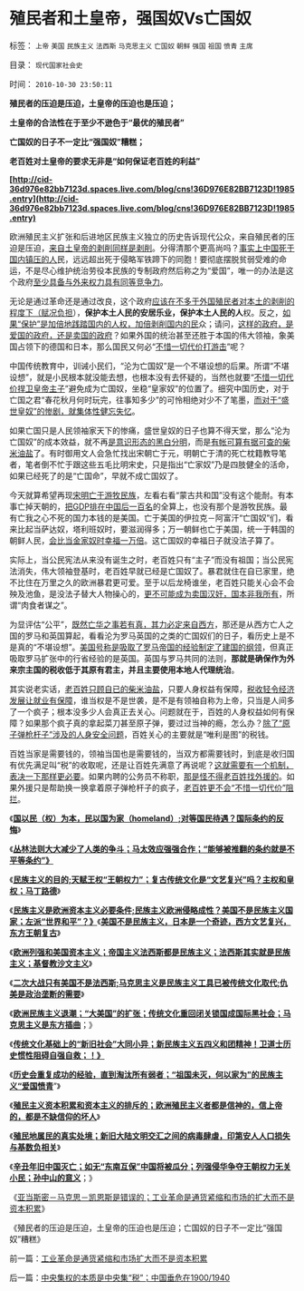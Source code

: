 # 殖民者和土皇帝，强国奴Vs亡国奴

标签： `上帝` `美国` `民族主义` `法西斯` `马克思主义` `亡国奴` `朝鲜` `强国` `祖国` `愤青` `主席` 

目录： `现代国家社会史`

时间： `2010-10-30 23:50:11`

**殖民者的压迫是压迫，土皇帝的压迫也是压迫；**

**土皇帝的合法性在于至少不逊色于“最优的殖民者”**

**亡国奴的日子不一定比“强国奴”糟糕；**

**老百姓对土皇帝的要求无非是“如何保证老百姓的利益”**

**[http://cid-36d976e82bb7123d.spaces.live.com/blog/cns!36D976E82BB7123D!1985.entry](http://cid-36d976e82bb7123d.spaces.live.com/blog/cns!36D976E82BB7123D!1985.entry)**

欧洲殖民主义扩张和后进地区民族主义独立的历史告诉现代公众，来自殖民者的压迫是压迫，[来自土皇帝的剥削同样是剥削](http://hi.baidu.com/darthchn/blog/item/99acc5d879b49ce038012f74.html)。分得清那个更高尚吗？[事实上中国死于国内镇压的人](../../../2009/8/6/被杀的猴子和被吓的鸡.md)民，远远超出死于侵略军铁蹄下的同胞！要彻底摆脱贫弱受难的命运，不是尽心维护统治劳役本民族的专制政府然后称之为“爱国”，唯一的办法是这个政府[至少具备与外来权力具有同等竞争力](../../../2010/3/22/中国应该开始学会讲实力.md)。

无论是通过革命还是通过改良，这个政府[应该在不多于外国殖民者对本土的剥削的程度下（赋况负担](../../../2010/10/2/税负轻还是重？纳税还是保护费？.md)），**保护本土人民的安居乐业，保护本土人民的人**权。反之，[如果“保护”是加倍地践踏国内的人权，加倍剥削国内的民](../../../2009/9/28/示形于外实侵于内的爱国道德明星.md)众；请问，[这样的政府，是爱国的政府，还是卖国的政府](../../../2009/9/27/无私的爱仆主义和有私的爱国.md)？如果外国的统治甚至还胜于本国的伟大领袖，象美国占领下的德国和日本，那么国民又何必“[不惜一切代价打游击](../../../2009/6/30/不惜一切代价打游击，不是人民的义务.md)”呢？

中国传统教育中，训诫小民们，“沦为亡国奴”是一个不堪设想的后果。所谓“不堪设想”，就是小民根本就没能去想，也根本没有去怀疑的，当然也就要“[不惜一切代价捍卫皇帝主子](../../../2009/6/30/不惜一切代价牺牲全民族利益是卖国！叛国！.md)”避免成为亡国奴，坐稳“皇家奴”的位置了。细究中国历史，对于亡国之君“春花秋月何时玩完，往事知多少”的可怜相绝对少不了笔墨，[而对于“盛世皇奴”的惨剧，就集体性健忘失忆](http://cid-36d976e82bb7123d.spaces.live.com/blog/cns!36D976E82BB7123D!1674.entry)。

如果亡国只是人民领袖家天下的惨痛，盛世皇奴的日子也算不得天堂，那么“沦为亡国奴”的成本效益，就不再[是意识形态的黑白分明](../../../2010/10/20/意识形态的权威必定非黑即白;辩证法还能颠倒黑白；.md)，而是[有帐可算有据可查的柴米油盐](../../../2010/9/15/民主就是民生！天生就是柴米油盐.md)了。有时御用文人会急忙找出宋朝亡于元，明朝亡于清的死亡枕籍教导笔者，笔者倒不忙于跟这些五毛比明宋史，只是指出“亡家奴”乃是四肢健全的活命，如果已经死了的是“亡国命”，早就不成亡国奴了。

今天就算希望再现[宋明亡于游牧民族](../../../2008/11/27/血的教训：不要妖魔化敌人.md)，左看右看“蒙古共和国”没有这个能耐。有本事亡掉天朝的，[把GDP排在中国后一百名](../../../2009/12/18/为什么“大炮一响黄金万两”的战争GDP不能富国强兵.md)的全算上，也没有那个是游牧民族。最有亡我之心不死的国力本钱的是美国。亡于美国的伊拉克－阿富汗“亡国奴”们，看来比起当萨达奴，塔利班奴时，要滋润得多；万一朝鲜也亡于美国，统一于韩国的朝鲜人民，[会比当金家奴时幸福一万倍](../../../2010/1/11/后朝鲜将成为中国苦大仇深的对手.md)。这亡国奴的幸福日子就没法子算了。

实际上，当公民宪法从来没有诞生之时，老百姓只有“主子”而没有祖国；当公民宪法消失，伟大领袖登基时，老百姓早就已经是亡国奴了。暴君就住在自已家里，绝不比住在万里之久的欧洲暴君更可爱。至于以后龙椅谁坐，老百姓只能关心会不会殃及池鱼，是没法子替大人物操心的，[更不可能成为卖国汉奸，国本非我所有](../../../2010/10/25/没有“私”的利益就不会有民主.md)，所谓“肉食者谋之”。

为显评估“公平”，[既然亡华之事若有真，其力必定来自西方](http://darthvad.blog.sohu.com/161571761.html)，那还是从西方亡人之国的罗马和英国算起，看看沦为罗马英国的之类的亡国奴们的日子，看历史上是不是真的“不堪设想”。[美国号称是吸取了罗马帝国的经验制定了建国的纲领](../../../2010/8/17/华盛顿理想是斯多葛美国;民主在古希腊并非最优政体.md)，但真正吸取罗马扩张中的行省经验的是英国。英国与罗马共同的法则，**那就是确保作为外来宗主国的税收低于其原有君主，并且主要使用本地人代理统治**。

其实说老实话，[老百姓只顾自已的柴米油盐](../../../2010/3/13/民主启蒙是轻松愉快的生活消闲.md)，只要人身权益有保障，[税收轻令经济发展让就业有保障](../../../2009/11/23/国产GDP，服务业和就业的关系.md)，谁当权是不是世袭，是不是有领袖自称为上帝，只当是人间多了一个疯子；根本没多少人会真正去关心。问题就在于，百姓的人身权益如何有保障？如果那个疯子真的拿起菜刀甚至原子弹，要过过当神的瘾，怎么办？[除了“原子弹枪杆子”涉及的人身安全问题](../../../2009/12/21/为什么中国核声明符合中国利益.md)，百姓关心的主要就是“唯利是图”的税钱。

百姓当家是需要钱的，领袖当国也是需要钱的，当双方都需要钱时，到底是收归国有优先满足叫“税”的收取呢，还是让百姓先满意了再说呢？[这就需要有一个机制，表决一下那样更必要](../../../2010/9/2/民主目的是合理税收;公有制就是税收;税负低估.md)。如果内聘的公务员不称职，[那是怪不得老百姓找外援的](../../../2010/3/22/中国应该开始学会讲实力.md)。如果外援只是帮助换一换拿着原子弹枪杆子的疯子，[老百姓更不会“不惜一切代价”阻拦](../../../2009/7/1/拯救小资瑞恩的八个美国大兵.md)。

《[**国以民（权）为本，民以国为家（homeland）;对等国民待遇？国际条约的反悔**](../../../2010/10/26/国以民为本，民以国为家；反悔“国际法”.md)》

《[**丛林法则大大减少了人类的争斗；马太效应强强合作；“能够被推翻的条约就是不平等条约”》**](../../../2010/10/26/丛林法则减少人类摩擦争斗,促进互利合作.md)

《[**民族主义的目的;天赋王权“王朝权力”；复古传统文化是“文艺复兴”吗？主权和皇权；马丁路德**](../../../2010/10/27/为什么有民族主义？民族主义本来目的是什么？.md)》

《[**民族主义是欧洲资本主义必要条件;民族主义欧洲侵略成性？美国不是民族主义国家；左派“世界和平”？》**](../../../2010/10/27/民族主义是欧洲资本主义诞生的必要条件.md)《[**美国不是民族主义，日本是一个奇迹，西方文艺复兴，东方王朝复古**](../../../2010/10/27/民族主义：西方文艺复兴，东方王朝复古.md)》

《[**欧洲列强和美国资本主义；帝国主义法西斯都是民族主义；法西斯其实就是民族主义；基督教沙文主义**](../../../2010/10/28/法西斯和基督教沙文主义.md)》

《[**二次大战只有美国不是法西斯;马克思主义是民族主义工具已被传统文化取代;仇美是政治垄断的需要**](../../../2010/10/28/二战是市场经济“反民族主义”战争.md)》

《[**欧洲民族主义退潮；“大美国”的扩张；传统文化重回闭关锁国成国际黑社会；马克思主义是东方插曲**](../../../2010/10/28/世界民族主义运动后期的东方插曲.md)；》

《[**传统文化基础上的“新旧社会”大同小异；新民族主义五四义和团精神！卫道士历史惯性阻碍自强自救；！》**](../../../2010/10/29/“旧社会”未必真的腐败黑暗；.md)

《[**历史会重复成功的经验，直到淘汰所有弱者；“祖国未灭，何以家为”的民族主义“爱国愤青**](../../../2010/10/29/历史会重复成功的经验，直到淘汰所有弱者.md)”》

《[**殖民主义资本积累和资本主义的排斥的；欧洲殖民主义者都是信神的，信上帝的，都是不缺信仰的坏人**](../../../2010/10/29/资本积累和资本主义互相排斥；不缺信仰的坏人.md)》

《[**殖民地属民的真实处境；新旧大陆文明交汇之间的病毒肆虐，印第安人人口损失与基数负相关**](../../../2010/10/29/殖民地属民的真实处境；新大陆居民的恶梦是病毒.md)》

《[**辛丑年旧中国灭亡；如无“东南互保”中国将被瓜分；列强侵华争夺王朝权力无关小民；孙中山的意义**](../../../2010/10/30/辛丑“东南互保”保中华一脉能存没有象非洲一样被瓜分.md)；》

《[亚当斯密－马克思－凯恩斯是错误的；工业革命是通货紧缩和市场的扩大而不是资本积累](../../../2010/10/30/工业革命是通货紧缩和市场扩大而不是资本积累.md)》

《殖民者的压迫是压迫，土皇帝的压迫也是压迫；亡国奴的日子不一定比“强国奴”糟糕》



前一篇：[工业革命是通货紧缩和市场扩大而不是资本积累](../../../2010/10/30/工业革命是通货紧缩和市场扩大而不是资本积累.md)

后一篇：[中央集权的本质是中央集“税”；中国垂危在1900/1940](../../../2010/10/31/中央集权的本质是中央集“税”；中国垂危在1900／1940.md)